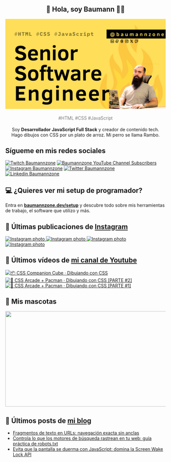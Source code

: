 <p align="center">
   <h2 align="center">👋 Hola, soy Baumann 👨‍💻</h2>
   <img align="center" src="img/Senior Software Engineer.png" />
   <h4 align="center" style="font-weight: 300; color: #555;">#HTML #CSS #JavaScript</h4>
</p>

<p align="center" style="margin-bottom: 20px">Soy <strong>Desarrollador JavaScript Full Stack</strong> y creador de contenido tech.
<br/>
Hago dibujos con CSS por un plato de arroz. Mi perro se llama Rambo.
</p>

## Sígueme en mis redes sociales

[![Twitch Baumannzone](https://img.shields.io/twitch/status/baumannzone?style=social)](https://twitch.tv/baumannzone)
[![Baumannzone YouTube Channel Subscribers](https://img.shields.io/youtube/channel/subscribers/UCTTj5ztXnGeDRPFVsBp7VMA?style=social)](https://youtube.com/rambitojs)
[![Instagram Baumannzone](https://img.shields.io/badge/Baumannzone--_.svg?label=Instagram&style=social&logo=instagram)](https://instagram.com/baumannzone)
[![Twitter Baumannzone](https://img.shields.io/twitter/follow/Baumannzone?label=Twitter&style=social)](https://twitter.com/baumannzone)
[![Linkedin Baumannzone](https://img.shields.io/badge/LinkedIn-ffffff?logo=linkedin&logoColor=black)](https://www.linkedin.com/in/baumannzone/)

## 💻 ¿Quieres ver mi setup de programador?

Entra en **[baumannzone.dev/setup](https://www.baumannzone.dev/uses)** y descubre todo sobre mis herramientas de trabajo, el software que utilizo y más.

## 🍒 Últimas publicaciones de [Instagram](https://instagram.com/baumannzone)


<a href='https://instagram.com/p/DEQuhwEtFb6' target='_blank'>
  <img width='20%' src='https://instagram.fmbx1-1.fna.fbcdn.net/v/t51.29350-15/472132567_1159753572335760_2457642271779760959_n.jpg?stp=dst-jpg_e35_s1080x1080_tt6&_nc_ht=instagram.fmbx1-1.fna.fbcdn.net&_nc_cat=100&_nc_ohc=QRKvR5n_UIgQ7kNvgGSnCVb&_nc_gid=4f416efbd56f4057a0447d9b8baeaf50&edm=APU89FABAAAA&ccb=7-5&oh=00_AYAWi7rYEtFVH03hXAPH9NywrLaq5-mFeuPHEme1vLZkYw&oe=677F012A&_nc_sid=bc0c2c' alt='Instagram photo' />
</a>
<a href='https://instagram.com/p/DDCednuAYvl' target='_blank'>
  <img width='20%' src='https://instagram.fmbx1-1.fna.fbcdn.net/v/t51.29350-15/468898075_1120998739636638_1862276146382503666_n.jpg?stp=dst-jpg_e35_s1080x1080_tt6&_nc_ht=instagram.fmbx1-1.fna.fbcdn.net&_nc_cat=106&_nc_ohc=1Sqwb-kqw_QQ7kNvgG079yR&_nc_gid=4f416efbd56f4057a0447d9b8baeaf50&edm=APU89FABAAAA&ccb=7-5&oh=00_AYDT2EGWrpm3k5y6Vali0ZF2fXJCPz7zvvpUgfpP_jjGig&oe=677EDF6F&_nc_sid=bc0c2c' alt='Instagram photo' />
</a>
<a href='https://instagram.com/p/DC1mM2qv27-' target='_blank'>
  <img width='20%' src='https://instagram.fmbx1-1.fna.fbcdn.net/v/t51.2885-15/468424479_18468104605005591_4234816014177956777_n.jpg?stp=dst-jpg_e15_fr_p1080x1080_tt6&_nc_ht=instagram.fmbx1-1.fna.fbcdn.net&_nc_cat=103&_nc_ohc=trHEHv_ea-cQ7kNvgFRR477&_nc_gid=4f416efbd56f4057a0447d9b8baeaf50&edm=APU89FABAAAA&ccb=7-5&oh=00_AYCXdxTBRNAhIN4DNX1nZe4seD0mdmkvP-Lvr7wKvs5twA&oe=677F0BE2&_nc_sid=bc0c2c' alt='Instagram photo' />
</a>
<a href='https://instagram.com/p/DCxN0orgb5J' target='_blank'>
  <img width='20%' src='https://instagram.fmbx1-1.fna.fbcdn.net/v/t51.2885-15/468104942_18467810623005591_8847073789115456521_n.jpg?stp=dst-jpg_e35_p1080x1080_sh0.08_tt6&_nc_ht=instagram.fmbx1-1.fna.fbcdn.net&_nc_cat=103&_nc_ohc=wZiWl6198PwQ7kNvgH9Zlyl&_nc_gid=4f416efbd56f4057a0447d9b8baeaf50&edm=APU89FABAAAA&ccb=7-5&oh=00_AYA52A4wu2TkoRbyHqsQMhYhgR_o1Vs9H-tSTQ3p7-DV8Q&oe=677EED64&_nc_sid=bc0c2c' alt='Instagram photo' />
</a>

## 🫶 Últimos vídeos de [mi canal de Youtube](https://youtube.com/rambitojs?sub_confirmation=1)


<a href='https://youtu.be/W6xwoSJahA0' target='_blank'>
  <img width='30%' src='https://img.youtube.com/vi/W6xwoSJahA0/mqdefault.jpg' alt='📦 CSS Companion Cube · Dibujando con CSS' />
</a>
<a href='https://youtu.be/9C3NXVXewH8' target='_blank'>
  <img width='30%' src='https://img.youtube.com/vi/9C3NXVXewH8/mqdefault.jpg' alt='👾 CSS Arcade + Pacman · Dibujando con CSS [PARTE #2]' />
</a>
<a href='https://youtu.be/2ahqLdgkSxA' target='_blank'>
  <img width='30%' src='https://img.youtube.com/vi/2ahqLdgkSxA/mqdefault.jpg' alt='👾 CSS Arcade + Pacman · Dibujando con CSS [PARTE #1]' />
</a>

## 🦥 Mis mascotas

<a href="https://baumannzone.dev/uses" target="_blank">
  <img
    src="https://render.gitanimals.org/farms/baumannzone"
    width="600"
    height="300"
  />
</a>

## 📝 Últimos posts de [mi blog](https://www.baumannzone.dev/blog)

- [Fragmentos de texto en URLs: navegación exacta sin anclas](https://baumannzone.dev/blog/fragmentos-de-texto-en-urls-navegacion-exacta-sin-anclas/)
- [Controla lo que los motores de búsqueda rastrean en tu web: guía práctica de robots.txt](https://baumannzone.dev/blog/controla-lo-que-los-motores-de-busqueda-rastrean-en-tu-web-guia-practica-de-robots-txt/)
- [Evita que la pantalla se duerma con JavaScript: domina la Screen Wake Lock API](https://baumannzone.dev/blog/evita-que-la-pantalla-se-duerma-con-javascript-domina-la-screen-wake-lock-api/)
